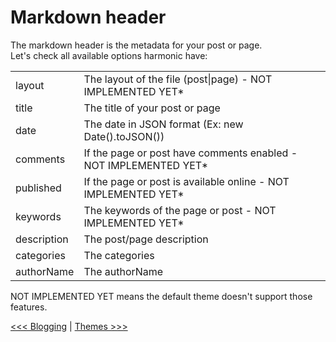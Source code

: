 # Markdown header

The markdown header is the metadata for your post or page.  
Let's check all available options harmonic have:  
<table>
  <tr>
    <td>
       layout
    </td>
    <td>
       The layout of the file (post|page) - NOT IMPLEMENTED YET*
    </td>
 </tr>
 <tr>
    <td>
       title
    </td>
    <td>
       The title of your post or page
    </td>
 </tr>
 <tr>
    <td>
       date
    </td>
    <td>
       The date in JSON format (Ex: new Date().toJSON())
    </td>
 </tr>
 <tr>
    <td>
       comments
    </td>
    <td>
       If the page or post have comments enabled - NOT IMPLEMENTED YET*
    </td>
 </tr>
 <tr>
    <td>
       published
    </td>
    <td>
        If the page or post is available online - NOT IMPLEMENTED YET*
    </td>
 </tr>
 <tr>
    <td>
       keywords
    </td>
    <td>
       The keywords of the page or post - NOT IMPLEMENTED YET*
    </td>
 </tr>
 <tr>
    <td>
       description
    </td>
    <td>
       The post/page description
    </td>
 </tr>
 <tr>
    <td>
       categories
    </td>
    <td>
       The categories
    </td>
 </tr>
 <tr>
    <td>
       authorName
    </td>
    <td>
       The authorName
    </td>
  </tr>
</table>

NOT IMPLEMENTED YET means the default theme doesn't support those features.  

[<<< Blogging](blogging.md) | [Themes >>>](themes.md)
